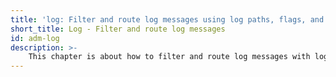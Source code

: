 ```yaml
---
title: 'log: Filter and route log messages using log paths, flags, and filters'
short_title: Log - Filter and route log messages
id: adm-log
description: >-
	This chapter is about how to filter and route log messages with log paths, flags and filters in {{ site.product.short_name }}
---
```

